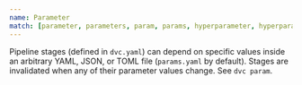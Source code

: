 ```yaml
---
name: Parameter
match: [parameter, parameters, param, params, hyperparameter, hyperparameters]
---
```


Pipeline stages (defined in `dvc.yaml`) can depend on specific values inside an
arbitrary YAML, JSON, or TOML file (`params.yaml` by default). Stages are
invalidated when any of their parameter values change. See `dvc param`.
